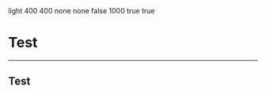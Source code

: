 <!--
	It's possible to override many of the RevealJS options specified here:
	https://revealjs.com/config/
-->
<rjs-config>
  <rjs-theme>light</rjs-theme>
  <rjs-width>400</rjs-width>
  <rjs-height>400</rjs-height>
  <rjs-background-transition>none</rjs-background-transition>
  <rjs-transition>none</rjs-transition>
  <rjs-progress>false</rjs-progress> <!-- progress bar at bottom of screen -->
  <rjs-auto-slide>1000</rjs-auto-slide> <!-- milliseconds -->
  <rjs-loop>true</rjs-loop>
  <rjs-mouse-wheel>true</rjs-mouse-wheel>
</rjs-config>

# Test

---

## Test